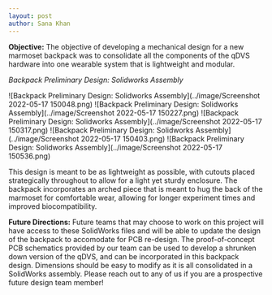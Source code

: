 ```yaml
---
layout: post
author: Sana Khan
---
```


**Objective:** 
The objective of developing a mechanical design for a new marmoset backpack was to consolidate all the components of the qDVS hardware into one wearable system that is lightweight and modular. 

_Backpack Preliminary Design: Solidworks Assembly_

![Backpack Preliminary Design: Solidworks Assembly](../image/Screenshot 2022-05-17 150048.png)
![Backpack Preliminary Design: Solidworks Assembly](../image/Screenshot 2022-05-17 150227.png)
![Backpack Preliminary Design: Solidworks Assembly](../image/Screenshot 2022-05-17 150317.png)
![Backpack Preliminary Design: Solidworks Assembly](../image/Screenshot 2022-05-17 150403.png)
![Backpack Preliminary Design: Solidworks Assembly](../image/Screenshot 2022-05-17 150536.png)


This design is meant to be as lightweight as possible, with cutouts placed strategically throughout to allow for a light yet sturdy enclosure. The backpack incorporates an arched piece that is meant to hug the back of the marmoset for comfortable wear, allowing for longer experiment times and improved biocompatibility. 

**Future Directions:**
Future teams that may choose to work on this project will have access to these SolidWorks files and will be able to update the design of the backpack to accomodate for PCB re-design. The proof-of-concept PCB schematics provided by our team can be used to develop a shrunken down version of the qDVS, and can be incorporated in this backpack design. Dimensions should be easy to modify as it is all consolidated in a SolidWorks assembly. Please reach out to any of us if you are a prospective future design team member!
